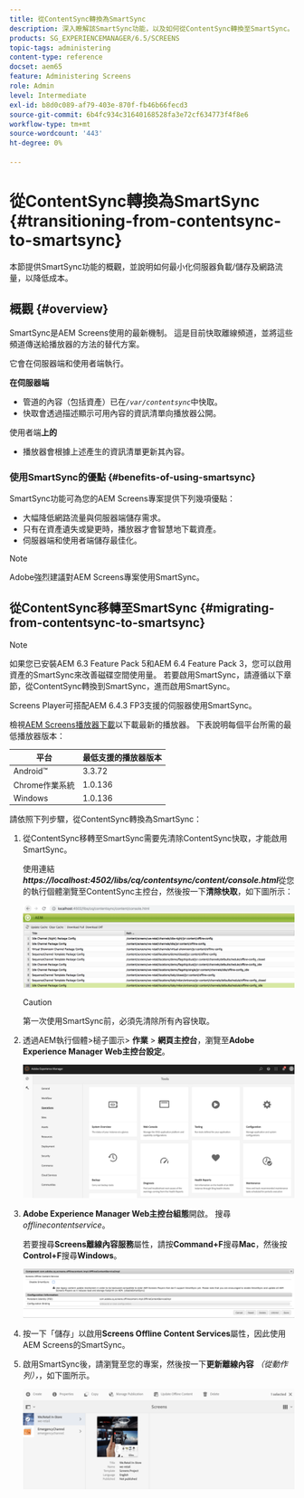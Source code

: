 ```yaml
---
title: 從ContentSync轉換為SmartSync
description: 深入瞭解該SmartSync功能，以及如何從ContentSync轉換至SmartSync。
products: SG_EXPERIENCEMANAGER/6.5/SCREENS
topic-tags: administering
content-type: reference
docset: aem65
feature: Administering Screens
role: Admin
level: Intermediate
exl-id: b8d0c089-af79-403e-870f-fb46b66fecd3
source-git-commit: 6b4fc934c31640168528fa3e72cf634773f4f8e6
workflow-type: tm+mt
source-wordcount: '443'
ht-degree: 0%

---
```


# 從ContentSync轉換為SmartSync {#transitioning-from-contentsync-to-smartsync}

本節提供SmartSync功能的概觀，並說明如何最小化伺服器負載/儲存及網路流量，以降低成本。

## 概觀 {#overview}

SmartSync是AEM Screens使用的最新機制。 這是目前快取離線頻道，並將這些頻道傳送給播放器的方法的替代方案。

它會在伺服器端和使用者端執行。

**在伺服器端**

* 管道的內容（包括資產）已在&#x200B;*`/var/contentsync`*&#x200B;中快取。
* 快取會透過描述顯示可用內容的資訊清單向播放器公開。

使用者端&#x200B;**上的**

* 播放器會根據上述產生的資訊清單更新其內容。

### 使用SmartSync的優點 {#benefits-of-using-smartsync}

SmartSync功能可為您的AEM Screens專案提供下列幾項優點：

* 大幅降低網路流量與伺服器端儲存需求。
* 只有在資產遺失或變更時，播放器才會智慧地下載資產。
* 伺服器端和使用者端儲存最佳化。

>[!NOTE]
>
>Adobe強烈建議對AEM Screens專案使用SmartSync。

## 從ContentSync移轉至SmartSync {#migrating-from-contentsync-to-smartsync}

>[!NOTE]
>
>如果您已安裝AEM 6.3 Feature Pack 5和AEM 6.4 Feature Pack 3，您可以啟用資產的SmartSync來改善磁碟空間使用量。 若要啟用SmartSync，請遵循以下章節，從ContentSync轉換到SmartSync，進而啟用SmartSync。
>
>Screens Player可搭配AEM 6.4.3 FP3支援的伺服器使用SmartSync。
>
>檢視[AEM Screens播放器下載](https://download.macromedia.com/screens/)以下載最新的播放器。 下表說明每個平台所需的最低播放器版本：

| **平台** | **最低支援的播放器版本** |
|---|---|
| Android™ | 3.3.72 |
| Chrome作業系統 | 1.0.136 |
| Windows | 1.0.136 |

請依照下列步驟，從ContentSync轉換為SmartSync：

1. 從ContentSync移轉至SmartSync需要先清除ContentSync快取，才能啟用SmartSync。

   使用連結&#x200B;***https://localhost:4502/libs/cq/contentsync/content/console.html***&#x200B;從您的執行個體瀏覽至ContentSync主控台，然後按一下&#x200B;**清除快取**，如下圖所示：

   ![clear_contesync_cache](assets/clear_contesync_cache.png)

   >[!CAUTION]
   >
   >第一次使用SmartSync前，必須先清除所有內容快取。

1. 透過AEM執行個體>槌子圖示> **作業** > **網頁主控台**，瀏覽至&#x200B;**Adobe Experience Manager Web主控台設定**。

   ![screen_shot_2019-02-11at15339pm](assets/screen_shot_2019-02-11at15339pm.png)

1. **Adobe Experience Manager Web主控台組態**&#x200B;開啟。 搜尋&#x200B;*offlinecontentservice*。

   若要搜尋&#x200B;**Screens離線內容服務**&#x200B;屬性，請按&#x200B;**Command+F**&#x200B;搜尋&#x200B;**Mac**，然後按&#x200B;**Control+F**&#x200B;搜尋&#x200B;**Windows**。

   ![screen_shot_2019-02-19at22643pm](assets/screen_shot_2019-02-19at22643pm.png)

1. 按一下「儲存」**&#x200B;**&#x200B;以啟用&#x200B;**Screens Offline Content Services**&#x200B;屬性，因此使用AEM Screens的SmartSync。
1. 啟用SmartSync後，請瀏覽至您的專案，然後按一下&#x200B;**更新離線內容** *（從動作列），*，如下圖所示。

   ![screen_shot_2019-02-25at102605am](assets/screen_shot_2019-02-25at102605am.png)
